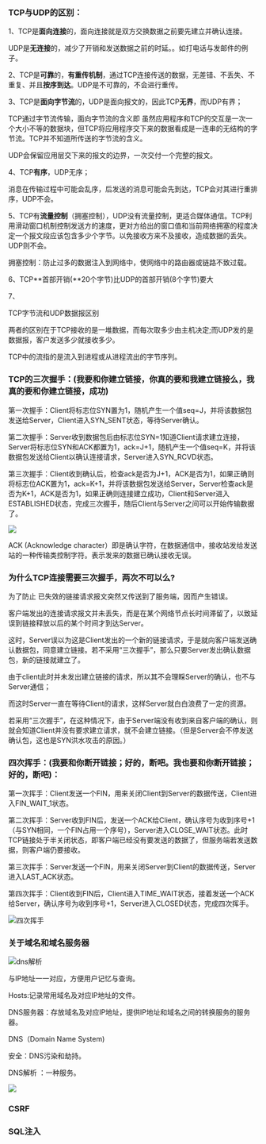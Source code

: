 ### TCP与UDP的区别：

1、TCP是**面向连接**的，面向连接就是双方交换数据之前要先建立并确认连接。

UDP是**无连接**的，减少了开销和发送数据之前的时延。。如打电话与发邮件的例子。

2、TCP是**可靠**的，**有重传机制**，通过TCP连接传送的数据，无差错、不丢失、不重复、并且**按序到达**。UDP是不可靠的，不会进行重传。

3、TCP是**面向字节流**的，UDP是面向报文的，因此TCP**无界**，而UDP有界；

 TCP通过字节流传输，面向字节流的含义即 虽然应用程序和TCP的交互是一次一个大小不等的数据块，但TCP将应用程序交下来的数据看成是一连串的无结构的字节流。TCP并不知道所传送的字节流的含义。

UDP会保留应用层交下来的报文的边界，一次交付一个完整的报文。

4、TCP**有序**，UDP无序；

 消息在传输过程中可能会乱序，后发送的消息可能会先到达，TCP会对其进行重排序，UDP不会。

5、TCP有**流量控制**（拥塞控制），UDP没有流量控制，更适合媒体通信。TCP利用滑动窗口机制控制发送方的速度，更对方给出的窗口值和当前网络拥塞的程度决定一个报文段应该包含多少个字节。以免接收方来不及接收，造成数据的丢失。UDP则不会。

 拥塞控制：防止过多的数据注入到网络中，使网络中的路由器或链路不致过载。

6、TCP**首部开销(**20个字节)比UDP的首部开销(8个字节)要大

 7、

TCP字节流和UDP数据报区别

两者的区别在于TCP接收的是一堆数据，而每次取多少由主机决定;而UDP发的是数据报，客户发送多少就接收多少。

TCP中的流指的是流入到进程或从进程流出的字节序列。

### TCP的三次握手：(我要和你建立链接，你真的要和我建立链接么，我真的要和你建立链接，成功)

第一次握手：Client将标志位SYN置为1，随机产生一个值seq=J，并将该数据包发送给Server，Client进入SYN_SENT状态，等待Server确认。

第二次握手：Server收到数据包后由标志位SYN=1知道Client请求建立连接，Server将标志位SYN和ACK都置为1，ack=J+1，随机产生一个值seq=K，并将该数据包发送给Client以确认连接请求，Server进入SYN_RCVD状态。

第三次握手：Client收到确认后，检查ack是否为J+1，ACK是否为1，如果正确则将标志位ACK置为1，ack=K+1，并将该数据包发送给Server，Server检查ack是否为K+1，ACK是否为1，如果正确则连接建立成功，Client和Server进入ESTABLISHED状态，完成三次握手，随后Client与Server之间可以开始传输数据了。

![](C:\Users\taylor.luo\Documents\notes\实习日记\三次握手.png)

ACK (Acknowledge character）即是确认字符，在数据通信中，接收站发给发送站的一种传输类控制字符。表示发来的数据已确认接收无误。

### 为什么TCP连接需要三次握手，两次不可以么?

为了防止 已失效的链接请求报文突然又传送到了服务端，因而产生错误。

客户端发出的连接请求报文并未丢失，而是在某个网络节点长时间滞留了，以致延误到链接释放以后的某个时间才到达Server。

这时，Server误以为这是Client发出的一个新的链接请求，于是就向客户端发送确认数据包，同意建立链接。若不采用“三次握手”，那么只要Server发出确认数据包，新的链接就建立了。

由于client此时并未发出建立链接的请求，所以其不会理睬Server的确认，也不与Server通信；

而这时Server一直在等待Client的请求，这样Server就白白浪费了一定的资源。

若采用“三次握手”，在这种情况下，由于Server端没有收到来自客户端的确认，则就会知道Client并没有要求建立请求，就不会建立链接。（但是Server会不停发送确认包，这也是SYN洪水攻击的原因。）

### 四次挥手：(我要和你断开链接；好的，断吧。我也要和你断开链接；好的，断吧)：

第一次挥手：Client发送一个FIN，用来关闭Client到Server的数据传送，Client进入FIN_WAIT_1状态。

 

第二次挥手：Server收到FIN后，发送一个ACK给Client，确认序号为收到序号+1（与SYN相同，一个FIN占用一个序号），Server进入CLOSE_WAIT状态。此时TCP链接处于半关闭状态，即客户端已经没有要发送的数据了，但服务端若发送数据，则客户端仍要接收。

 

第三次挥手：Server发送一个FIN，用来关闭Server到Client的数据传送，Server进入LAST_ACK状态。

 

第四次挥手：Client收到FIN后，Client进入TIME_WAIT状态，接着发送一个ACK给Server，确认序号为收到序号+1，Server进入CLOSED状态，完成四次挥手。

![四次挥手](C:\Users\taylor.luo\Documents\notes\实习日记\四次挥手.png)

### 关于域名和域名服务器

![dns解析](C:\Users\taylor.luo\Documents\notes\实习日记\dns解析.png)

与IP地址一一对应，方便用户记忆与查询。

Hosts:记录常用域名及对应IP地址的文件。

DNS服务器：存放域名及对应IP地址，提供IP地址和域名之间的转换服务的服务器。

DNS（Domain Name System) 

安全：DNS污染和劫持。

DNS解析 ：一种服务。

![](C:\Users\taylor.luo\Documents\notes\实习日记\每一层对应的协议.png)

### CSRF

### SQL注入